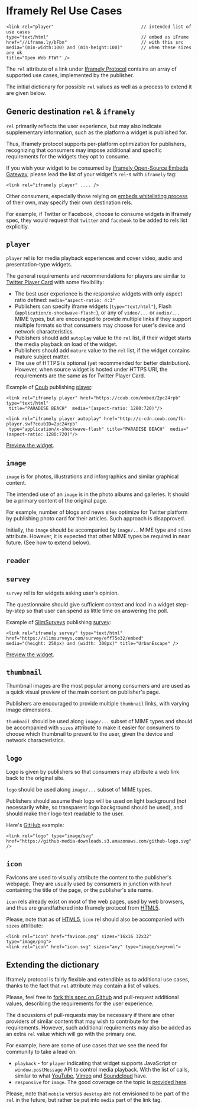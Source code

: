 # Iframely Rel Use Cases

    <link rel="player"                                 // intended list of use cases
    type="text/html"                                   // embed as iFrame
    href="//iframe.ly/bFbn"                            // with this src
    media="(min-width:100) and (min-height:100)"       // when these sizes are ok
    title="Open Web FTW!" />


The `rel` attribute of a link under [Iframely Protocol](http://iframely.com/oembed2) contains 
an array of supported use cases, implemented by the publisher.

The initial dictionary for possible `rel` values as well as a process to extend it are given below.


## Generic destination `rel` & `iframely`

`rel` primarily reflects the user experience, but may also indicate supplementary information, 
such as the platform a widget is published for.

Thus, Iframely protocol supports per-platform optimization for publishers, 
recognizing that consumers may impose additional and specific requirements for the widgets they opt to consume.

If you wish your widget to be consumed by [Iframely Open-Source Embeds Gateway](http://iframely.com/gateway), 
please lead the list of your widget's `rel`-s with `iframely` tag:

    <link rel="iframely player" .... />

Other consumers, especially those relying on [embeds whitelisting process](http://iframely.com/qa) of their own, 
may specify their own destination rels. 

For example, if Twitter or Facebook, choose to consume widgets in Iframely spec, 
they would request that `twitter` and `facebook` to be added to rels list explicitly.


## `player`

`player` rel is for media playback experiences and cover video, audio and presentation-type widgets. 

The general requirements and recommendations for players are similar to 
[Twitter Player Card](https://dev.twitter.com/docs/cards/types/player-card) with some flexibility:

 - The best user experience is the responsive widgets with only aspect ratio defined: `media="aspect-ratio: 4:3"`
 - Publishers can specify iframe widgets (`type="text/html"`), Flash (`application/x-shockwave-flash:`), or any of `video/...` or `audio/...` MIME types, but are encouraged to provide multiple links if they support multiple formats so that consumers may choose for user's device and network characteristics.
 - Publishers should add `autoplay` value to the `rel` list, if their widget starts the media playback on load of the widget. 
 - Publishers should add `mature` value to the `rel` list, if the widget contains mature subject matter.
 - The use of HTTPS is optional (yet recommended for better distribution). However, when source widget is hosted under HTTPS URI, the requirements are the same as for Twitter Player Card.

 
Example of [Coub](http://coub.com) publishing [player](http://coub.com/view/2pc24rpb):

    <link rel="iframely player" href="https://coub.com/embed/2pc24rpb" type="text/html" 
     title="PARADISE BEACH"  media="(aspect-ratio: 1280:720)"/>
    
    <link rel="iframely player autoplay" href="http://c-cdn.coub.com/fb-player.swf?coubID=2pc24rpb" 
     type="application/x-shockwave-flash" title="PARADISE BEACH"  media="(aspect-ratio: 1280:720)"/>
    

[Preview the widget](http://iframe.ly/bF9Z).


## `image`

`image` is for photos, illustrations and inforgraphics and similar graphical content.

The intended use of an `image` is in the photo albums and galleries. It should be a primary content of the original page. 

For example, number of blogs and news sites optimize for Twitter platform by publishing 
photo card for their articles. Such approach is disapproved. 

Initially, the `image` should be accompanied by `image/..` MIME type and `sizes` attribute. 
However, it is expected that other MIME types be required in near future. (See how to extend below).


## `reader`



## `survey`

`survey` rel is for widgets asking user's opinion. 

The questionnaire should give sufficient context and load in a widget step-by-step so that user can spend as little time on answering the poll.


Example of [SlimSurveys](http://slimsurveys.com) publishing [survey](https://slimsurveys.com/s/eff75e32):

    <link rel="iframely survey" type="text/html" 
    href="https://slimsurveys.com/survey/eff75e32/embed" 
    media="(height: 250px) and (width: 300px)" title="UrbanEscape" />

[Preview the widget](http://iframe.ly/bFsC).


## `thumbnail`

Thumbnail images are the most popular among consumers and are used as a quick visual preview of the main content on publisher's page.

Publishers are encouraged to provide multiple `thumbnail` links, with varying image dimensions.

`thumbnail` should be used along `image/...` subset of MIME types and 
should be accompanied with `sizes` attribute to make it easier for consumers to choose which thumbnail to present to the user, given the device and network characteristics. 


## `logo`

Logo is given by publishers so that consumers may attribute a web link back to the original site. 

`logo` should be used along `image/...` subset of MIME types. 

Publishers should assume their logo will be used on light background (not necessarily white, 
so transparent logo background should be used), and should make their logo text readable to the user.

Here's [GitHub](https://github.com/) example:

    <link rel="logo" type="image/svg" 
    href="https://github-media-downloads.s3.amazonaws.com/github-logo.svg" />
    

## `icon`

Favicons are used to visually attribute the content to the publisher's webpage. 
They are usually used by consumers in junction with `href` containing the title of the page, or the publisher's site name.

`icon` rels already exist on most of the web pages, used by web browsers, 
and thus are grandfathered into Iframely protocol from [HTML5](http://www.w3schools.com/tags/tag_link.asp). 

Please, note that as of [HTML5](http://www.w3schools.com/tags/att_link_sizes.asp), 
`icon` rel should also be accompanied with `sizes` attribute:

    <link rel="icon" href="favicon.png" sizes="16x16 32x32" type="image/png"> 
    <link rel="icon" href="icon.svg" sizes="any" type="image/svg+xml">


## Extending the dictionary

Iframely protocol is fairly flexible and extendible as to additional use cases, 
thanks to the fact that `rel` attribute may contain a list of values.

Please, feel free to [fork this spec on Github](http://github.com/itteco/oembed2) and pull-request additional values, describing the requirements for the user experience. 

The discussions of pull-requests may be necessary if there are other providers of similar content that may wish to contribute for the requirements. 
However, such additional requirements may also be added as an extra `rel` value which will go with the primary one.

For example, here are some of use cases that we see the need for community to take a lead on:

 - `playback` - for `player` indicating that widget supports JavaScript or `window.postMessage` API to control media playback. With the list of calls, similar to what [YouTube](https://developers.google.com/youtube/iframe_api_reference#Events), [Vimeo](http://developer.vimeo.com/player/js-api) and [Soundcloud](http://developers.soundcloud.com/docs/api/html5-widget) have. 
 - `responsive` for `image`. The good coverage on the topic is [provided here](http://css-tricks.com/which-responsive-images-solution-should-you-use/).

Please, note that `mobile` versus `desktop` are not envisioned to be part of the `rel` in the future, but rather be put into `media` part of the link tag.





